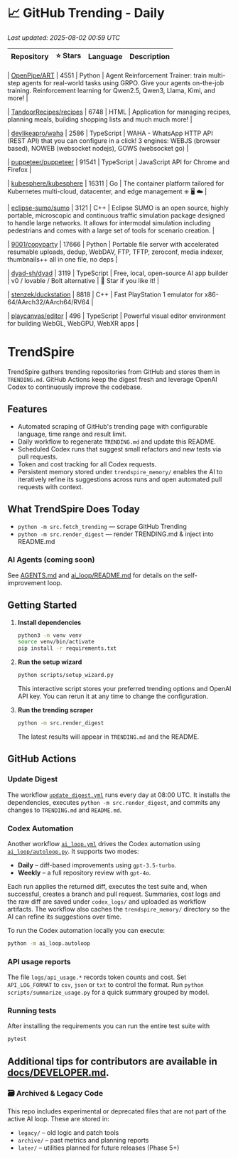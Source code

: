 <!-- TRENDING_START -->
# 📈 GitHub Trending - Daily

_Last updated: 2025-08-02 00:59 UTC_

| Repository | ⭐ Stars | Language | Description |
|------------|--------:|----------|-------------|

| [OpenPipe/ART](https://github.com/OpenPipe/ART) | 4551 | Python | Agent Reinforcement Trainer: train multi-step agents for real-world tasks using GRPO. Give your agents on-the-job training. Reinforcement learning for Qwen2.5, Qwen3, Llama, Kimi, and more! |

| [TandoorRecipes/recipes](https://github.com/TandoorRecipes/recipes) | 6748 | HTML | Application for managing recipes, planning meals, building shopping lists and much much more! |

| [devlikeapro/waha](https://github.com/devlikeapro/waha) | 2586 | TypeScript | WAHA - WhatsApp HTTP API (REST API) that you can configure in a click! 3 engines: WEBJS (browser based), NOWEB (websocket nodejs), GOWS (websocket go) |

| [puppeteer/puppeteer](https://github.com/puppeteer/puppeteer) | 91541 | TypeScript | JavaScript API for Chrome and Firefox |

| [kubesphere/kubesphere](https://github.com/kubesphere/kubesphere) | 16311 | Go | The container platform tailored for Kubernetes multi-cloud, datacenter, and edge management ⎈ 🖥 ☁️ |

| [eclipse-sumo/sumo](https://github.com/eclipse-sumo/sumo) | 3121 | C++ | Eclipse SUMO is an open source, highly portable, microscopic and continuous traffic simulation package designed to handle large networks. It allows for intermodal simulation including pedestrians and comes with a large set of tools for scenario creation. |

| [9001/copyparty](https://github.com/9001/copyparty) | 17666 | Python | Portable file server with accelerated resumable uploads, dedup, WebDAV, FTP, TFTP, zeroconf, media indexer, thumbnails++ all in one file, no deps |

| [dyad-sh/dyad](https://github.com/dyad-sh/dyad) | 3119 | TypeScript | Free, local, open-source AI app builder | v0 / lovable / Bolt alternative | 🌟 Star if you like it! |

| [stenzek/duckstation](https://github.com/stenzek/duckstation) | 8818 | C++ | Fast PlayStation 1 emulator for x86-64/AArch32/AArch64/RV64 |

| [playcanvas/editor](https://github.com/playcanvas/editor) | 496 | TypeScript | Powerful visual editor environment for building WebGL, WebGPU, WebXR apps |
<!-- TRENDING_END -->

# TrendSpire

TrendSpire gathers trending repositories from GitHub and stores them in `TRENDING.md`. GitHub Actions keep the digest fresh and leverage OpenAI Codex to continuously improve the codebase.

## Features

- Automated scraping of GitHub's trending page with configurable language, time range and result limit.
- Daily workflow to regenerate `TRENDING.md` and update this README.
- Scheduled Codex runs that suggest small refactors and new tests via pull requests.
- Token and cost tracking for all Codex requests.
- Persistent memory stored under `trendspire_memory/` enables the AI to
  iteratively refine its suggestions across runs and open automated pull
  requests with context.

## What TrendSpire Does Today

- `python -m src.fetch_trending` — scrape GitHub Trending
- `python -m src.render_digest` — render TRENDING.md & inject into README.md

### AI Agents (coming soon)
See [AGENTS.md](./AGENTS.md) and [ai_loop/README.md](./ai_loop/README.md) for details on the self-improvement loop.

## Getting Started

1. **Install dependencies**
   ```bash
   python3 -m venv venv
   source venv/bin/activate
   pip install -r requirements.txt
   ```

2. **Run the setup wizard**
   ```bash
   python scripts/setup_wizard.py
   ```
   This interactive script stores your preferred trending options and OpenAI API key.
   You can rerun it at any time to change the configuration.

3. **Run the trending scraper**
   ```bash
   python -m src.render_digest
   ```
   The latest results will appear in `TRENDING.md` and the README.


## GitHub Actions

### Update Digest

The workflow [`update_digest.yml`](.github/workflows/update_digest.yml) runs every day at 08:00 UTC. It installs the dependencies, executes `python -m src.render_digest`, and commits any changes to `TRENDING.md` and `README.md`.

### Codex Automation

Another workflow [`ai_loop.yml`](.github/workflows/ai_loop.yml) drives the Codex automation using [`ai_loop/autoloop.py`](ai_loop/autoloop.py). It supports two modes:

- **Daily** – diff-based improvements using `gpt-3.5-turbo`.
- **Weekly** – a full repository review with `gpt-4o`.

Each run applies the returned diff, executes the test suite and, when successful, creates a branch and pull request. Summaries, cost logs and the raw diff are saved under `codex_logs/` and uploaded as workflow artifacts. The workflow also caches the `trendspire_memory/` directory so the AI can refine its suggestions over time.

To run the Codex automation locally you can execute:

```bash
python -m ai_loop.autoloop
```

### API usage reports

The file `logs/api_usage.*` records token counts and cost. Set `API_LOG_FORMAT`
to `csv`, `json` or `txt` to control the format. Run `python
scripts/summarize_usage.py` for a quick summary grouped by model.

### Running tests

After installing the requirements you can run the entire test suite with

```bash
pytest
```

Additional tips for contributors are available in
[docs/DEVELOPER.md](docs/DEVELOPER.md).
---

### 🗃 Archived & Legacy Code

This repo includes experimental or deprecated files that are not part of the active AI loop. These are stored in:

- `legacy/` – old logic and patch tools
- `archive/` – past metrics and planning reports
- `later/` – utilities planned for future releases (Phase 5+)
